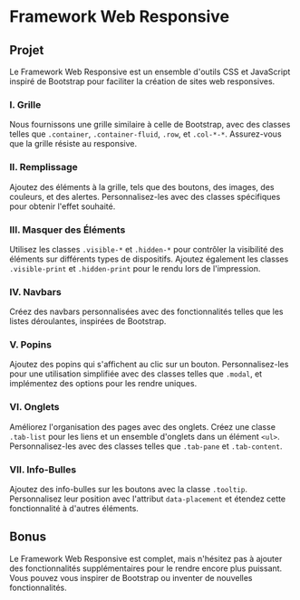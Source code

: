 # Framework Web Responsive

## Projet

Le Framework Web Responsive est un ensemble d'outils CSS et JavaScript inspiré de Bootstrap pour faciliter la création de sites web responsives.

### I. Grille

Nous fournissons une grille similaire à celle de Bootstrap, avec des classes telles que `.container`, `.container-fluid`, `.row`, et `.col-*-*`. Assurez-vous que la grille résiste au responsive.

### II. Remplissage

Ajoutez des éléments à la grille, tels que des boutons, des images, des couleurs, et des alertes. Personnalisez-les avec des classes spécifiques pour obtenir l'effet souhaité.

### III. Masquer des Éléments

Utilisez les classes `.visible-*` et `.hidden-*` pour contrôler la visibilité des éléments sur différents types de dispositifs. Ajoutez également les classes `.visible-print` et `.hidden-print` pour le rendu lors de l'impression.

### IV. Navbars

Créez des navbars personnalisées avec des fonctionnalités telles que les listes déroulantes, inspirées de Bootstrap.

### V. Popins

Ajoutez des popins qui s'affichent au clic sur un bouton. Personnalisez-les pour une utilisation simplifiée avec des classes telles que `.modal`, et implémentez des options pour les rendre uniques.

### VI. Onglets

Améliorez l'organisation des pages avec des onglets. Créez une classe `.tab-list` pour les liens et un ensemble d'onglets dans un élément `<ul>`. Personnalisez-les avec des classes telles que `.tab-pane` et `.tab-content`.

### VII. Info-Bulles

Ajoutez des info-bulles sur les boutons avec la classe `.tooltip`. Personnalisez leur position avec l'attribut `data-placement` et étendez cette fonctionnalité à d'autres éléments.

## Bonus

Le Framework Web Responsive est complet, mais n'hésitez pas à ajouter des fonctionnalités supplémentaires pour le rendre encore plus puissant. Vous pouvez vous inspirer de Bootstrap ou inventer de nouvelles fonctionnalités.